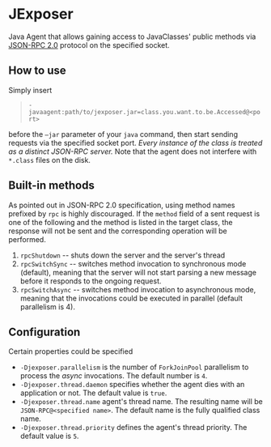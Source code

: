 # **JExposer**
Java Agent that allows gaining access to JavaClasses' public methods via [JSON-RPC 2.0](https://www.jsonrpc.org/specification) protocol on the specified socket.

## How to use
Simply insert

> `-javaagent:path/to/jexposer.jar=class.you.want.to.be.Accessed@<port>`

before the `–jar` parameter of your `java` command, then start sending requests via the specified socket port. *Every instance of the class is treated as a distinct JSON-RPC server.* Note that the agent does not interfere with `*.class` files on the disk.


## Built-in methods
As pointed out in JSON-RPC 2.0 specification, using method names prefixed by `rpc` is highly discouraged. If the `method` field of a sent request is one of the following and the method is listed in the target class, the response will not be sent and the corresponding operation will be performed.

 1. `rpcShutdown` -- shuts down the server and the server's thread
 2. `rpcSwitchSync` -- switches method invocation to synchronous mode (default), meaning that the server will not start parsing a new message before it responds to the ongoing request.
 3. `rpcSwitchAsync` -- switches method invocation to asynchronous mode, meaning that the invocations could be executed in parallel (default parallelism is 4).

## Configuration
Certain properties could be specified
 - `-Djexposer.parallelism` is the number of `ForkJoinPool` parallelism to process the *async* invocations. The default number is `4`.
 -  `-Djexposer.thread.daemon` specifies whether the agent dies with an application or not. The default value is `true`.
 - `-Djexposer.thread.name` agent's thread name. The resulting name will be `JSON-RPC@<specified name>`. The default name is the fully qualified class name.
 - `-Djexposer.thread.priority` defines the agent's thread priority. The default value is `5`.
